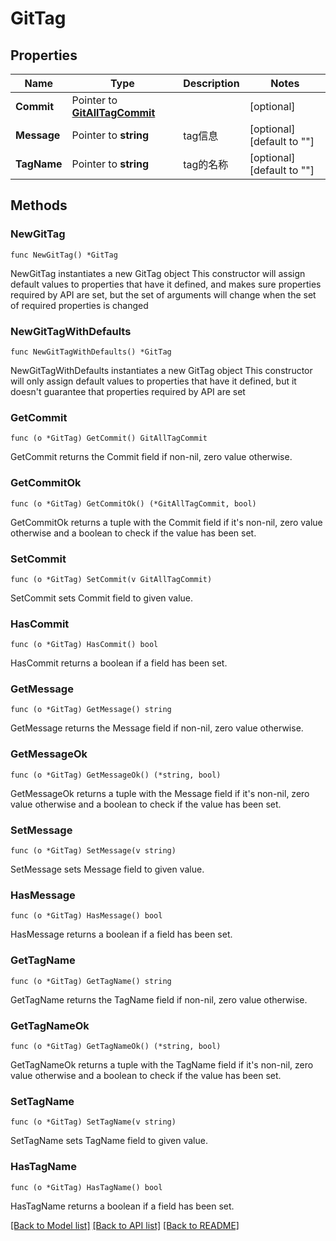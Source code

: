# GitTag

## Properties

Name | Type | Description | Notes
------------ | ------------- | ------------- | -------------
**Commit** | Pointer to [**GitAllTagCommit**](GitAllTagCommit.md) |  | [optional] 
**Message** | Pointer to **string** | tag信息 | [optional] [default to ""]
**TagName** | Pointer to **string** | tag的名称 | [optional] [default to ""]

## Methods

### NewGitTag

`func NewGitTag() *GitTag`

NewGitTag instantiates a new GitTag object
This constructor will assign default values to properties that have it defined,
and makes sure properties required by API are set, but the set of arguments
will change when the set of required properties is changed

### NewGitTagWithDefaults

`func NewGitTagWithDefaults() *GitTag`

NewGitTagWithDefaults instantiates a new GitTag object
This constructor will only assign default values to properties that have it defined,
but it doesn't guarantee that properties required by API are set

### GetCommit

`func (o *GitTag) GetCommit() GitAllTagCommit`

GetCommit returns the Commit field if non-nil, zero value otherwise.

### GetCommitOk

`func (o *GitTag) GetCommitOk() (*GitAllTagCommit, bool)`

GetCommitOk returns a tuple with the Commit field if it's non-nil, zero value otherwise
and a boolean to check if the value has been set.

### SetCommit

`func (o *GitTag) SetCommit(v GitAllTagCommit)`

SetCommit sets Commit field to given value.

### HasCommit

`func (o *GitTag) HasCommit() bool`

HasCommit returns a boolean if a field has been set.

### GetMessage

`func (o *GitTag) GetMessage() string`

GetMessage returns the Message field if non-nil, zero value otherwise.

### GetMessageOk

`func (o *GitTag) GetMessageOk() (*string, bool)`

GetMessageOk returns a tuple with the Message field if it's non-nil, zero value otherwise
and a boolean to check if the value has been set.

### SetMessage

`func (o *GitTag) SetMessage(v string)`

SetMessage sets Message field to given value.

### HasMessage

`func (o *GitTag) HasMessage() bool`

HasMessage returns a boolean if a field has been set.

### GetTagName

`func (o *GitTag) GetTagName() string`

GetTagName returns the TagName field if non-nil, zero value otherwise.

### GetTagNameOk

`func (o *GitTag) GetTagNameOk() (*string, bool)`

GetTagNameOk returns a tuple with the TagName field if it's non-nil, zero value otherwise
and a boolean to check if the value has been set.

### SetTagName

`func (o *GitTag) SetTagName(v string)`

SetTagName sets TagName field to given value.

### HasTagName

`func (o *GitTag) HasTagName() bool`

HasTagName returns a boolean if a field has been set.


[[Back to Model list]](../README.md#documentation-for-models) [[Back to API list]](../README.md#documentation-for-api-endpoints) [[Back to README]](../README.md)


